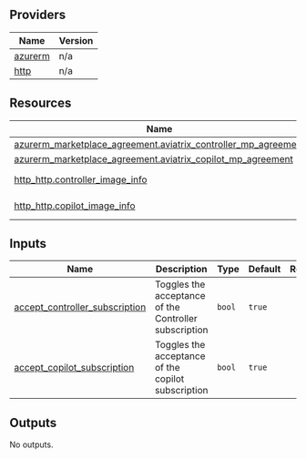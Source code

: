 ## Providers

| Name | Version |
|------|---------|
| <a name="provider_azurerm"></a> [azurerm](#provider\_azurerm) | n/a |
| <a name="provider_http"></a> [http](#provider\_http) | n/a |

## Resources

| Name | Type |
|------|------|
| [azurerm_marketplace_agreement.aviatrix_controller_mp_agreement](https://registry.terraform.io/providers/hashicorp/azurerm/latest/docs/resources/marketplace_agreement) | resource |
| [azurerm_marketplace_agreement.aviatrix_copilot_mp_agreement](https://registry.terraform.io/providers/hashicorp/azurerm/latest/docs/resources/marketplace_agreement) | resource |
| [http_http.controller_image_info](https://registry.terraform.io/providers/hashicorp/http/latest/docs/data-sources/http) | data source |
| [http_http.copilot_image_info](https://registry.terraform.io/providers/hashicorp/http/latest/docs/data-sources/http) | data source |

## Inputs

| Name | Description | Type | Default | Required |
|------|-------------|------|---------|:--------:|
| <a name="input_accept_controller_subscription"></a> [accept\_controller\_subscription](#input\_accept\_controller\_subscription) | Toggles the acceptance of the Controller subscription | `bool` | `true` | no |
| <a name="input_accept_copilot_subscription"></a> [accept\_copilot\_subscription](#input\_accept\_copilot\_subscription) | Toggles the acceptance of the copilot subscription | `bool` | `true` | no |

## Outputs

No outputs.
